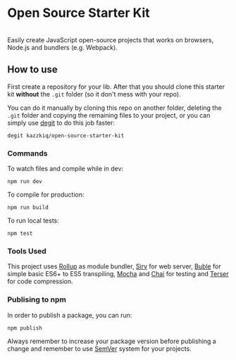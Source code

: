 <p align="center">
  <h1>Open Source Starter Kit</h1>
  <br>
  Easily create JavaScript open-source projects that works on browsers, Node.js and bundlers (e.g. Webpack).
</p>

## How to use

First create a repository for your lib. After that you should clone this starter kit **without** the `.git` folder (so it don't mess with your repo).

You can do it manually by cloning this repo on another folder, deleting the `.git` folder and copying the remaining files to your project, or you can simply use [degit](https://github.com/Rich-Harris/degit) to do this job faster:

```
degit kazzkiq/open-source-starter-kit
```

### Commands

To watch files and compile while in dev:

```
npm run dev
```

To compile for production:

```
npm run build
```

To run local tests:

```
npm test
```

### Tools Used

This project uses [Rollup](https://github.com/rollup/rollup) as module bundler, [Sirv](https://github.com/lukeed/sirv) for web server, [Buble](https://github.com/Rich-Harris/buble) for simple basic ES6+ to ES5 transpiling, [Mocha](https://github.com/mochajs/mocha) and [Chai](https://github.com/chaijs/chai) for testing and [Terser](https://github.com/terser-js/terser) for code compression.

### Publising to npm

In order to publish a package, you can run:

```
npm publish
```

Always remember to increase your package version before publishing a change and remember to use [SemVer](https://semver.org/) system for your projects.



